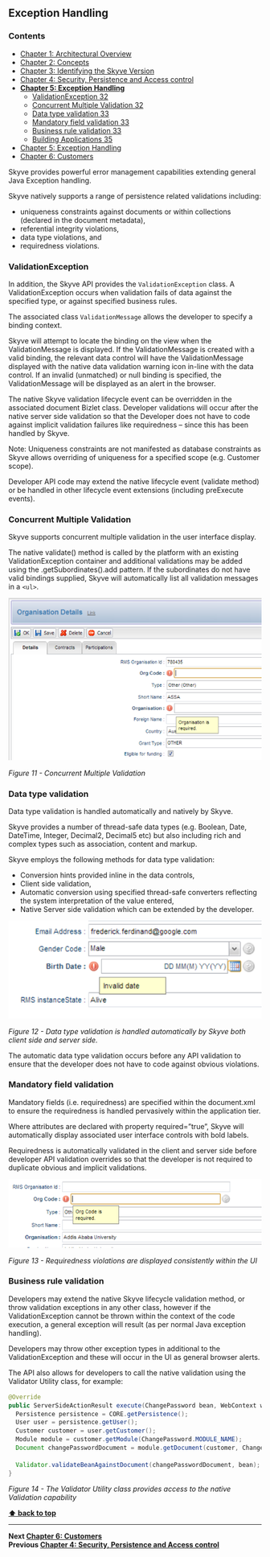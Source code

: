 ## Exception Handling

### Contents

* [Chapter 1: Architectural Overview](../README.md)
* [Chapter 2: Concepts](./../chapters/concepts.md)
* [Chapter 3: Identifying the Skyve Version](./../chapters/concepts.md)
* [Chapter 4: Security, Persistence and Access control](./../chapters/security-persistence-and-access-control.md)
* **[Chapter 5: Exception Handling](#exception-handling)**
  * [ValidationException 32](#validationexception)
  * [Concurrent Multiple Validation 32](#concurrent-multiple-validation)
  * [Data type validation 33](#data-type-validation)
  * [Mandatory field validation 33](#mandatory-field-validation)
  * [Business rule validation 33](#business-rule-validation)
  * [Building Applications 35](#building-applications)
* [Chapter 5: Exception Handling](./../chapters/exception-handling.md)
* [Chapter 6: Customers](./../chapters/customers.md)

Skyve provides powerful error management capabilities extending general
Java Exception handling.

Skyve natively supports a range of persistence related validations
including:

-   uniqueness constraints against documents or within collections
    (declared in the document metadata),
-   referential integrity violations,
-   data type violations, and
-   requiredness violations.

### ValidationException

In addition, the Skyve API provides the `ValidationException` class. A
ValidationException occurs when validation fails of data against the
specified type, or against specified business rules.

The associated class `ValidationMessage` allows the developer to specify a binding context.

Skyve will attempt to locate the binding on the view when the
ValidationMessage is displayed. If the ValidationMessage is created with
a valid binding, the relevant data control will have the
ValidationMessage displayed with the native data validation warning icon
in-line with the data control. If an invalid (unmatched) or null binding
is specified, the ValidationMessage will be displayed as an alert in the
browser.

The native Skyve validation lifecycle event can be overridden in the
associated document Bizlet class. Developer validations will occur after
the native server side validation so that the Developer does not have to
code against implicit validation failures like requiredness – since this
has been handled by Skyve.

Note: Uniqueness constraints are not manifested as database constraints
as Skyve allows overriding of uniqueness for a specified scope (e.g.
Customer scope).

Developer API code may extend the native lifecycle event (validate
method) or be handled in other lifecycle event extensions (including
preExecute events).

### Concurrent Multiple Validation

Skyve supports concurrent multiple validation in the user interface
display.

The native validate() method is called by the platform with an existing
ValidationException container and additional validations may be added
using the .getSubordinates().add pattern. If the subordinates do not
have valid bindings supplied, Skyve will automatically list all
validation messages in a `<ul>`.

![Figure 11](media/image33.png "Figure 11 Concurrent Multiple Validation")

_Figure 11 - Concurrent Multiple Validation_

### Data type validation

Data type validation is handled automatically and natively by Skyve.

Skyve provides a number of thread-safe data types (e.g. Boolean, Date,
DateTime, Integer, Decimal2, Decimal5 etc) but also including rich and
complex types such as association, content and markup.

Skyve employs the following methods for data type validation:

-   Conversion hints provided inline in the data controls,
-   Client side validation,
-   Automatic conversion using specified thread-safe converters
    reflecting the system interpretation of the value entered,
-   Native Server side validation which can be extended by the
    developer.

![Figure 12](media/image34.png "Figure 12 Data type validation is handled automatically by Skyve both client side and server side.")

_Figure 12 - Data type validation is handled automatically by Skyve both
client side and server side._

The automatic data type validation occurs before any API validation to
ensure that the developer does not have to code against obvious
violations.

### Mandatory field validation

Mandatory fields (i.e. requiredness) are specified within the
document.xml to ensure the requiredness is handled pervasively within
the application tier.

Where attributes are declared with property required=”true”, Skyve will
automatically display associated user interface controls with bold
labels.

Requiredness is automatically validated in the client and server side
before developer API validation overrides so that the developer is not
required to duplicate obvious and implicit validations.

![Figure 13](media/image35.png "Figure 13 Requiredness violations are displayed consistently within the UI")

_Figure 13 - Requiredness violations are displayed consistently within the UI_

### Business rule validation

Developers may extend the native Skyve lifecycle validation method, or
throw validation exceptions in any other class, however if the
ValidationException cannot be thrown within the context of the code
execution, a general exception will result (as per normal Java exception
handling).

Developers may throw other exception types in additional to the
ValidationException and these will occur in the UI as general browser
alerts.

The API also allows for developers to call the native validation using
the Validator Utility class, for example:

```java
@Override
public ServerSideActionResult execute(ChangePassword bean, WebContext webContext) throws Exception {
  Persistence persistence = CORE.getPersistence();
  User user = persistence.getUser();
  Customer customer = user.getCustomer();
  Module module = customer.getModule(ChangePassword.MODULE_NAME);
  Document changePasswordDocument = module.getDocument(customer, ChangePassword.DOCUMENT_NAME);

  Validator.validateBeanAgainstDocument(changePasswordDocument, bean);
}
```
_Figure 14 - The Validator Utility class provides access to the native
Validation capability_

**[⬆ back to top](#contents)**

---
**Next [Chapter 6: Customers](./../chapters/customers.md)**  
**Previous [Chapter 4: Security, Persistence and Access control](./../chapters/security-persistence-and-access-control.md)**
